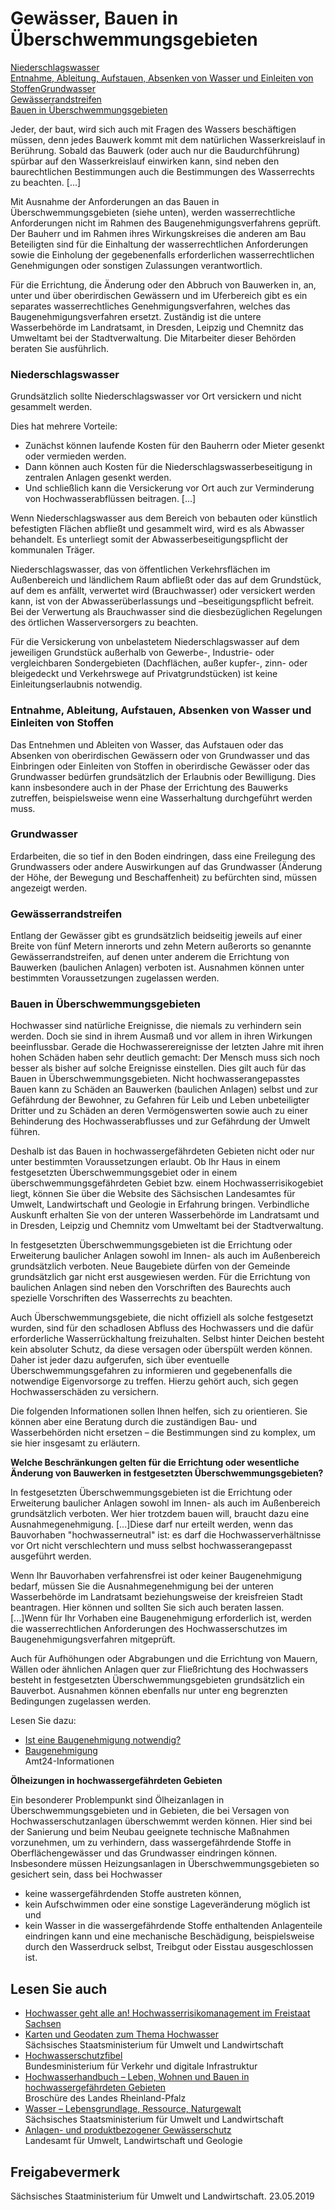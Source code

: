 # Gewässer, Bauen in Überschwemmungsgebieten

[Niederschlagswasser](#Niederschlagswasser "Niederschlagswasser")  
[Entnahme, Ableitung, Aufstauen, Absenken von Wasser und Einleiten von Stoffen](#Entnahme "Entnahme")[Grundwasser](#Grundwasser "Grundwasser")  
[Gewässerrandstreifen](#Gewaesserrandstreifen "Gewaesserrandstreifen")   
[Bauen in Überschwemmungsgebieten](#Bauen_Ueberschwemmungsgebiete "Bauen_Ueberschwemmungsgebiete")

Jeder, der baut, wird sich auch mit Fragen des Wassers beschäftigen müssen, denn jedes Bauwerk kommt mit dem natürlichen Wasserkreislauf in Berührung. Sobald das Bauwerk (oder auch nur die Baudurchführung) spürbar auf den Wasserkreislauf einwirken kann, sind neben den baurechtlichen Bestimmungen auch die Bestimmungen des Wasserrechts zu beachten. [...]

Mit Ausnahme der Anforderungen an das Bauen in Überschwemmungsgebieten (siehe unten), werden wasserrechtliche Anforderungen nicht im Rahmen des Baugenehmigungsverfahrens geprüft. Der Bauherr und im Rahmen ihres Wirkungskreises die anderen am Bau Beteiligten sind für die Einhaltung der wasserrechtlichen Anforderungen sowie die Einholung der gegebenenfalls erforderlichen wasserrechtlichen Genehmigungen oder sonstigen Zulassungen verantwortlich.

Für die Errichtung, die Änderung oder den Abbruch von Bauwerken in, an, unter und über oberirdischen Gewässern und im Uferbereich gibt es ein separates wasserrechtliches Genehmigungsverfahren, welches das Baugenehmigungsverfahren ersetzt. Zuständig ist die untere Wasserbehörde im Landratsamt, in Dresden, Leipzig und Chemnitz das Umweltamt bei der Stadtverwaltung. Die Mitarbeiter dieser Behörden beraten Sie ausführlich.

### Niederschlagswasser

Grundsätzlich sollte Niederschlagswasser vor Ort versickern und nicht gesammelt werden.

Dies hat mehrere Vorteile:

* Zunächst können laufende Kosten für den Bauherrn oder Mieter gesenkt oder vermieden werden.
* Dann können auch Kosten für die Niederschlagswasserbeseitigung in zentralen Anlagen gesenkt werden.
* Und schließlich kann die Versickerung vor Ort auch zur Verminderung von Hochwasserabflüssen beitragen. [...]

Wenn Niederschlagswasser aus dem Bereich von bebauten oder künstlich befestigten Flächen abfließt und gesammelt wird, wird es als Abwasser behandelt. Es unterliegt somit der Abwasserbeseitigungspflicht der kommunalen Träger.

Niederschlagswasser, das von öffentlichen Verkehrsflächen im Außenbereich und ländlichem Raum abfließt oder das auf dem Grundstück, auf dem es anfällt, verwertet wird (Brauchwasser) oder versickert werden kann, ist von der Abwasserüberlassungs und –beseitigungspflicht befreit. Bei der Verwertung als Brauchwasser sind die diesbezüglichen Regelungen des örtlichen Wasserversorgers zu beachten.

Für die Versickerung von unbelastetem Niederschlagswasser auf dem jeweiligen Grundstück außerhalb von Gewerbe-, Industrie- oder vergleichbaren Sondergebieten (Dachflächen, außer kupfer-, zinn- oder bleigedeckt und Verkehrswege auf Privatgrundstücken) ist keine Einleitungserlaubnis notwendig.

### Entnahme, Ableitung, Aufstauen, Absenken von Wasser und Einleiten von Stoffen

Das Entnehmen und Ableiten von Wasser, das Aufstauen oder das Absenken von oberirdischen Gewässern oder von Grundwasser und das Einbringen oder Einleiten von Stoffen in oberirdische Gewässer oder das Grundwasser bedürfen grundsätzlich der Erlaubnis oder Bewilligung. Dies kann insbesondere auch in der Phase der Errichtung des Bauwerks zutreffen, beispielsweise wenn eine Wasserhaltung durchgeführt werden muss.

### Grundwasser

Erdarbeiten, die so tief in den Boden eindringen, dass eine Freilegung des Grundwassers oder andere Auswirkungen auf das Grundwasser (Änderung der Höhe, der Bewegung und Beschaffenheit) zu befürchten sind, müssen angezeigt werden.

### Gewässerrandstreifen

Entlang der Gewässer gibt es grundsätzlich beidseitig jeweils auf einer Breite von fünf Metern innerorts und zehn Metern außerorts so genannte Gewässerrandstreifen, auf denen unter anderem die Errichtung von Bauwerken (baulichen Anlagen) verboten ist. Ausnahmen können unter bestimmten Voraussetzungen zugelassen werden.

### Bauen in Überschwemmungsgebieten

Hochwasser sind natürliche Ereignisse, die niemals zu verhindern sein werden. Doch sie sind in ihrem Ausmaß und vor allem in ihren Wirkungen beeinflussbar. Gerade die Hochwasserereignisse der letzten Jahre mit ihren hohen Schäden haben sehr deutlich gemacht: Der Mensch muss sich noch besser als bisher auf solche Ereignisse einstellen. Dies gilt auch für das Bauen in Überschwemmungsgebieten. Nicht hochwasserangepasstes Bauen kann zu Schäden an Bauwerken (baulichen Anlagen) selbst und zur Gefährdung der Bewohner, zu Gefahren für Leib und Leben unbeteiligter Dritter und zu Schäden an deren Vermögenswerten sowie auch zu einer Behinderung des Hochwasserabflusses und zur Gefährdung der Umwelt führen.

Deshalb ist das Bauen in hochwassergefährdeten Gebieten nicht oder nur unter bestimmten Voraussetzungen erlaubt. Ob Ihr Haus in einem festgesetzten Überschwemmungsgebiet oder in einem überschwemmungsgefährdeten Gebiet bzw. einem Hochwasserrisikogebiet liegt, können Sie über die Website des Sächsischen Landesamtes für Umwelt, Landwirtschaft und Geologie in Erfahrung bringen. Verbindliche Auskunft erhalten Sie von der unteren Wasserbehörde im Landratsamt und in Dresden, Leipzig und Chemnitz vom Umweltamt bei der Stadtverwaltung.

In festgesetzten Überschwemmungsgebieten ist die Errichtung oder Erweiterung baulicher Anlagen sowohl im Innen- als auch im Außenbereich grundsätzlich verboten. Neue Baugebiete dürfen von der Gemeinde grundsätzlich gar nicht erst ausgewiesen werden. Für die Errichtung von baulichen Anlagen sind neben den Vorschriften des Baurechts auch spezielle Vorschriften des Wasserrechts zu beachten. 

Auch Überschwemmungsgebiete, die nicht offiziell als solche festgesetzt wurden, sind für den schadlosen Abfluss des Hochwassers und die dafür erforderliche Wasserrückhaltung freizuhalten. Selbst hinter Deichen besteht kein absoluter Schutz, da diese versagen oder überspült werden können. Daher ist jeder dazu aufgerufen, sich über eventuelle Überschwemmungsgefahren zu informieren und gegebenenfalls die notwendige Eigenvorsorge zu treffen. Hierzu gehört auch, sich gegen Hochwasserschäden zu versichern.

Die folgenden Informationen sollen Ihnen helfen, sich zu orientieren. Sie können aber eine Beratung durch die zuständigen Bau- und Wasserbehörden nicht ersetzen – die Bestimmungen sind zu komplex, um sie hier insgesamt zu erläutern.

**Welche Beschränkungen gelten für die Errichtung oder wesentliche Änderung von Bauwerken in festgesetzten Überschwemmungsgebieten?**

In festgesetzten Überschwemmungsgebieten ist die Errichtung oder Erweiterung baulicher Anlagen sowohl im Innen- als auch im Außenbereich grundsätzlich verboten. Wer hier trotzdem bauen will, braucht dazu eine Ausnahmegenehmigung. [...]Diese darf nur erteilt werden, wenn das Bauvorhaben "hochwasserneutral" ist: es darf die Hochwasserverhältnisse vor Ort nicht verschlechtern und muss selbst hochwasserangepasst ausgeführt werden.

Wenn Ihr Bauvorhaben verfahrensfrei ist oder keiner Baugenehmigung bedarf, müssen Sie die Ausnahmegenehmigung bei der unteren Wasserbehörde im Landratsamt beziehungsweise der kreisfreien Stadt beantragen. Hier können und sollten Sie sich auch beraten lassen. [...]Wenn für Ihr Vorhaben eine Baugenehmigung erforderlich ist, werden die wasserrechtlichen Anforderungen des Hochwasserschutzes im Baugenehmigungsverfahren mitgeprüft.

Auch für Aufhöhungen oder Abgrabungen und die Errichtung von Mauern, Wällen oder ähnlichen Anlagen quer zur Fließrichtung des Hochwassers besteht in festgesetzten Überschwemmungsgebieten grundsätzlich ein Bauverbot. Ausnahmen können ebenfalls nur unter eng begrenzten Bedingungen zugelassen werden.

Lesen Sie dazu:

* [Ist eine Baugenehmigung notwendig?](https://amt24dev.sachsen.de/zufi/lebenslagen/5000359)
* [Baugenehmigung](https://amt24dev.sachsen.de/zufi/lebenslagen/5000720)  
   Amt24-Informationen

**Ölheizungen in hochwassergefährdeten Gebieten**

Ein besonderer Problempunkt sind Ölheizanlagen in Überschwemmungsgebieten und in Gebieten, die bei Versagen von Hochwasserschutzanlagen überschwemmt werden können. Hier sind bei der Sanierung und beim Neubau geeignete technische Maßnahmen vorzunehmen, um zu verhindern, dass wassergefährdende Stoffe in Oberflächengewässer und das Grundwasser eindringen können. Insbesondere müssen Heizungsanlagen in Überschwemmungsgebieten so gesichert sein, dass bei Hochwasser

* keine wassergefährdenden Stoffe austreten können,
* kein Aufschwimmen oder eine sonstige Lageveränderung möglich ist und
* kein Wasser in die wassergefährdende Stoffe enthaltenden Anlagenteile eindringen kann und eine mechanische Beschädigung, beispielsweise durch den Wasserdruck selbst, Treibgut oder Eisstau ausgeschlossen ist.

## Lesen Sie auch

* [Hochwasser geht alle an! Hochwasserrisikomanagement im Freistaat Sachsen](https://publikationen.sachsen.de/bdb/artikel/15391 "Broschüre \"Hochwasser geht alle an! Hochwasserrisikomanagement im Freistaat Sachsen\"")
* [Karten und Geodaten zum Thema Hochwasser](https://www.umwelt.sachsen.de/umwelt/wasser/8838.htm "Karten und Geodaten zum Thema Hochwasser")  
  Sächsisches Staatsministerium für Umwelt und Landwirtschaft
* [Hochwasserschutzfibel](https://www.fib-bund.de/Inhalt/Themen/Hochwasser/ "Bundesministerium des Inneren, für Bau und Heimat: Broschüre \"Hochwasserschutzfibel\"")  
  Bundesministerium für Verkehr und digitale Infrastruktur
* [Hochwasserhandbuch – Leben, Wohnen und Bauen in hochwassergefährdeten Gebieten](http://www.naturgefahren.sachsen.de/download/Hochwasserhandbuch-Rheinland-Pfalz.pdf "Rheinland Pfalz: Broschüre \"Hochwasserhandbuch - Leben,Wohnen und Bauen in hochwassergefährdeten Gebieten\"")  
  Broschüre des Landes Rheinland-Pfalz
* [Wasser – Lebensgrundlage, Ressource, Naturgewalt](http://www.wasser.sachsen.de/ "Sächsisches Staatsministerium für Umwelt und Landwirtschaft: Themenportal \"Wasser, Lebensgrundlage, Ressource, Naturgewalt\"")  
  Sächsisches Staatsministerium für Umwelt und Landwirtschaft
* [Anlagen- und produktbezogener Gewässerschutz](http://www.umwelt.sachsen.de/umwelt/wasser/6433.htm "Sächsisches Staatsministerium für Umwelt und Landwirtschaft, Themenportal \"Wasser, Wasserwirtschaft\": Kapitel \"Anlagen- und produktbezogener Gewässerschutz\"")  
  Landesamt für Umwelt, Landwirtschaft und Geologie

## Freigabevermerk

Sächsisches Staatministerium für Umwelt und Landwirtschaft. 23.05.2019
